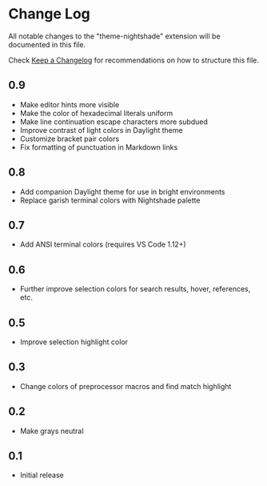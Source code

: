 # Change Log

All notable changes to the "theme-nightshade" extension will be documented in this file.

Check [Keep a Changelog](http://keepachangelog.com/) for recommendations on how to structure this file.

## 0.9

  - Make editor hints more visible
  - Make the color of hexadecimal literals uniform
  - Make line continuation escape characters more subdued
  - Improve contrast of light colors in Daylight theme
  - Customize bracket pair colors
  - Fix formatting of punctuation in Markdown links

## 0.8

  - Add companion Daylight theme for use in bright environments
  - Replace garish terminal colors with Nightshade palette

## 0.7

  - Add ANSI terminal colors (requires VS Code 1.12+)

## 0.6

  - Further improve selection colors for search results, hover, references, etc.

## 0.5

  - Improve selection highlight color

## 0.3

  - Change colors of preprocessor macros and find match highlight

## 0.2

  - Make grays neutral

## 0.1

  - Initial release
